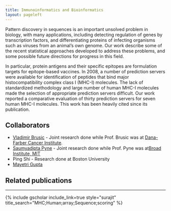 ```yaml
---
title: Immunoinformatics and Bioinformatics
layout: pageleft
---
```



Pattern discovery in sequences is an important unsolved problem in biology, with many applications, including detecting regulation of genes by transcription factors, and differentiating proteins of infecting organisms such as viruses from an animal’s own genome. Our work describe some of the recent statistical approaches developed to address these problems, and some possible future directions for progress in this field.


In particular, protein antigens and their specific epitopes are formulation targets for epitope-based vaccines.  In 2008, a number of prediction servers were available for identification of peptides that bind major histocompatibility complex class I (MHC-I) molecules. The lack of standardized methodology and large number of human MHC-I molecules made the selection of appropriate prediction servers difficult. Our work reported a comparative evaluation of thirty prediction servers for seven human MHC-I molecules. This work has been heavily cited since its publication.



## Collaborators
* [Vladimir Brusic](https://research.nottingham.edu.cn/en/persons/vladimir-brusic) - Joint research done while  Prof.  Brusic was at [Dana-Farber Cancer Institute](https://www.dana-farber.org/). 
* [Saumyadipta Pyne](https://midasnetwork.us/people/saumyadipta-pyne/) - Joint research done while  Prof.  Pyne was  at[Broad Institute, MIT](https://www.broadinstitute.org/) 
* Ping Shi - Research done at Boston University
* [Mayetri Gupta](https://www.gla.ac.uk/schools/mathematicsstatistics/staff/mayetrigupta/)





## Related publications
<hr class="abs">
{% include gscholar include_link=true style="surajit" title_search="MHC;Human;array;Sequence;scoring" %}

